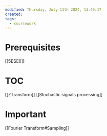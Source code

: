 ```yaml
---
modified: Thursday, July 11th 2024, 13:49:17
created: 
tags:
  - coursework
---
```


# Prerequisites
[[5ESE0]]

# TOC
[[Z transform]]
[[Stochastic signals processing]]

# Important
[[Fourier Transform#Sampling]]